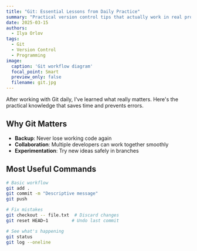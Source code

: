 ```yaml
---
title: "Git: Essential Lessons from Daily Practice"
summary: "Practical version control tips that actually work in real projects."
date: 2025-03-15
authors:
  - Ilya Orlov
tags:
  - Git
  - Version Control
  - Programming
image:
  caption: 'Git workflow diagram'
  focal_point: Smart
  preview_only: false
  filename: git.jpg 
---
```


After working with Git daily, I've learned what really matters. Here's the practical knowledge that saves time and prevents errors.

## Why Git Matters

- **Backup**: Never lose working code again
- **Collaboration**: Multiple developers can work together smoothly  
- **Experimentation**: Try new ideas safely in branches

## Most Useful Commands

```bash
# Basic workflow
git add .
git commit -m "Descriptive message"
git push

# Fix mistakes
git checkout -- file.txt  # Discard changes
git reset HEAD~1         # Undo last commit

# See what's happening
git status
git log --oneline
